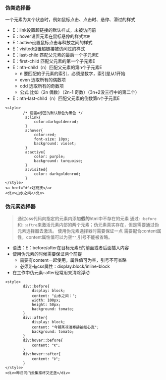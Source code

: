 ### 伪类选择器
一个元素为某个状态时，例如鼠标点击、点击时、悬停、滑过的样式
- E：link设置超链接的默认样式，未被访问前
- E：hover设置元素在鼠标悬停的样式`常用`
- E：active设置鼠标点击与释放之间的样式
- E：visited设置超链接被访问过的样式
- E：last-child 匹配父元素的最后一个子元素E
- E：first-child 匹配父元素的第一个子元素E
- E：nth-child（n）匹配父元素的第n个子元素E
	- n 要匹配的子元素的索引，必须是数字，索引是从1开始
	- even 选取所有的偶数项
	- odd 选取所有的奇数项
	- 公式 比如（2n 偶数）（2n-1 奇数）（3n+2没三行中的第二个）
- E：nth-last-child（n）匹配父元素的倒数第n个子元素E
```
<style>
        /* 设置a标签的默认颜色为黑色 */
         a:link{
             color:darkgoldenrod;
         }
         a:hover{
             color:red;
             font-size: 10px;
             background: violet;
         }
         a:active{
             color: purple;
             background: turquoise;
         }
         a:visited{
             color: darkgoldenrod;
         }
</style>
<a href="#">超链接</a>
<div>山水之间</div>
```
### 伪元素选择器
> 通过css代码向指定的元素内添加**假的**html中不存在的元素
> 通过`::before`和`::aftre`来激活元素内部的两个元素；伪元素真实存在，但是需要通过伪元素选择器去激活。
> 使用伪元素选择器时需要保证一点
> 需要配合content属性，content属性值可以为空`""`,引号不能被省略。
- 语法：E：before/after在目标元素E的前面或者后面插入内容
- 使用伪元素的时候需要保证两个前提
	- 需要有content一起使用，属性值可为空，引号不可省略
	- 必须带有css属性：display:block/inline-block
- 在工作中伪元素::after经常用来清除浮动
```
<style>
        div::before{
            display: block;
            content: "山水之间：";
            width: 100px;
            height: 50px;
            background: tomato;
        }
        div::after{
            display: block;
            content: "今朝茶凉酒寒拂袖如心宽";
            background: tomato;
        }
        div:hover::before{
            content: "《";
        }
        div:hover::after{
            content: "》";
        }
</style>
<div>昨日同门云集推杯又还盏</div>
```
